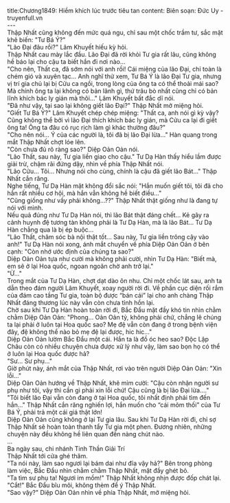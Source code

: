 title:Chương1849: Hiềm khích lúc trước tiêu tan
content:
Biên soạn: Đức Uy - truyenfull.vn<br>---<br>Thập Nhất cũng không đến mức quá ngu, chỉ sau một chốc trầm tư, sắc mặt khẽ biến: "Tư Bá Ý?"<br>"Lão Đại đâu rồi?" Lâm Khuyết hiếu kỳ hỏi.<br>Thập Nhất cau mày lắc đầu. Lão Đại đã rời khỏi Tư gia rất lâu, cũng không hề báo lại cho cậu ta biết hắn đi nơi nào…<br>"Cho nên, Thất ca, đã sớm nói với anh rồi! Cái miệng của lão Đại, chỉ toàn là chém gió và xuyên tạc... Anh nghĩ thử xem, Tư Bá Ý là lão Đại Tư gia, nhưng vị trí gia chủ lại bị Cửu ca ngồi, trong lòng của ông ta có thể thoải mái sao? Mà chính ông ta lại không có bản lãnh gì, thứ trâu bò nhất cũng chỉ có bản lĩnh khích bác ly gián mà thôi…" Lâm Khuyết bất đắc dĩ nói.<br>"Đã như vậy, tại sao lại không giết lão Đại?" Thập Nhất mở miệng hỏi.<br>"Giết Tư Bá Ý?" Lâm Khuyết chép chép miệng: "Thất ca, anh nói gì kỳ vậy? Cũng không thể bởi vì lão Đại thích khích bác ly gián, mà Cửu ca lại đi giết ông ta! Ông ta đâu có rục rịch làm gì khác thường đâu?"<br>"Cho nên nói... Ý của các người là, tôi đã bị lão Đại lừa..." Hàn quang trong mắt Thập Nhất chợt lóe lên.<br>"Còn chưa đủ rõ ràng sao?" Diệp Oản Oản nói.<br>"Lão Thất, sau này, Tư gia liền giao cho cậu." Tư Dạ Hàn thấy hiểu lầm được giải trừ, chậm rãi đứng dậy, nhìn về phía Thập Nhất nói.<br>"Lão Cửu... Tôi... Nhưng nói cho cùng, chính là cậu đã giết lão Bát..." Thập Nhất cắn răng.<br>Nghe tiếng, Tư Dạ Hàn mặt không đổi sắc nói: "Hắn muốn giết tôi, tôi đã cho hắn rất nhiều cơ hội, mà hắn vẫn không hề biết điều…"<br>"Cũng giống như vầy phải không...??" Thập Nhất thật giống như là đang tự nói với mình.<br>Nếu quả đúng như Tư Dạ Hàn nói, thì lão Bát thật đáng chết... Kẻ gây ra cảnh huynh đệ tương tàn không phải là Tư Dạ Hàn, mà là lão Bát... Tư Dạ Hàn chẳng qua là bị ép buộc...<br>"Lão Thất, chăm sóc bà nội thật tốt... Sau này, Tư gia liền trông cậy vào anh!" Tư Dạ Hàn nói xong, ánh mắt chuyển về phía Diệp Oản Oản ở bên cạnh: "Còn nhớ ước định của chúng ta sao?"<br>Diệp Oản Oản tựa như cười mà không phải cười, nhìn Tư Dạ Hàn: "Biết mà, em sẽ ở lại Hoa quốc, ngoan ngoãn chờ anh trở lại."<br>"Ừ..."<br>Trong mắt của Tư Dạ Hàn, chợt dạt dào ôn nhu. Chỉ một chốc lát sau, anh ta dẫn theo đám người Lâm Khuyết, xoay người rời đi. Về phần cục diện rối rắm của đám cao tầng Tư gia, toàn bộ được “bán cái” lại cho anh chàng Thập Nhất đáng thương lúc này vẫn còn chưa tỉnh hồn lại.<br>Chờ sau khi Tư Dạ Hàn hoàn toàn rời đi, Bắc Đẩu mặt đầy khó tin nhìn chằm chằm Diệp Oản Oản: "Phong... Oản Oản tỷ, không phải chứ, chẳng lẽ chúng ta lại phải ở luôn tại Hoa quốc sao? Mẹ đệ vẫn còn đang ở trong bệnh viện đây, đệ không thể nào bỏ mẹ đệ lại được, hic hic..."<br>Diệp Oản Oản lườm Bắc Đẩu một cái. Hắn ta là đồ óc heo sao? Độc Lập Châu còn có nhiều chuyện chưa được xử lý như vậy, làm sao bọn họ có thể ở luôn lại Hoa quốc được hả?<br>"Sư... Sư phụ..."<br>Giờ phút này, ánh mắt của Thập Nhất, rơi vào trên người Diệp Oản Oản: "Xin lỗi..."<br>Diệp Oản Oản hướng về Thập Nhất, khẽ mỉm cười: "Cậu còn nhận người sư phụ như tôi, vậy thì cần gì phải xin lỗi chứ! Cậu cũng là bị lão Đại lừa…."<br>"Tôi biết lão Đại vẫn còn đang ở tại Hoa quốc, tôi nhất định phải tìm đến hắn..." Thập Nhất cắn răng nghiến lợi, hắn muốn cho “cái mõm thối” của Tư Bá Ý, phải trả một cái giá thật lớn!<br>Diệp Oản Oản cũng không ở lại Tư gia lâu. Sau khi Tư Dạ Hàn rời đi, chỉ sợ Thập Nhất sẽ hoàn toàn thanh tẩy Tư gia một phen. Đương nhiên, những chuyện này đều không hề liên quan đến nàng chút nào.<br>...<br>Ba ngày sau, chi nhánh Tinh Thần Giải Trí<br>Thập Nhất tới cửa ghé thăm.<br>"Ta nói này, làm sao ngươi lại bám dai như đỉa vậy hả?" Bên trong phòng làm việc, Bắc Đẩu nhìn chằm chằm Thập Nhất, mặt đầy ghét bỏ.<br>"Ta tìm sư phụ ta! Ngươi im mồm!" Thập Nhất không nhịn được đốp chát lại.<br>"Cắt!" Bắc Đẩu bĩu môi, không thèm để ý Thập Nhất.<br>"Sao vậy?" Diệp Oản Oản nhìn về phía Thập Nhất, mở miệng hỏi.